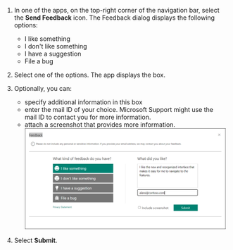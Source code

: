 1. In one of the apps, on the top-right corner of the navigation bar, select the **Send Feedback** icon. The Feedback dialog displays the following options:
   
   - I like something
   - I don't like something
   - I have a suggestion
   - File a bug 
2. Select one of the options. The app displays the **<Label>** box.  
3. Optionally, you can:
    - specify additional information in this box
    - enter the mail ID of your choice. Microsoft Support might use the mail ID to contact you for more information.
    - attach a screenshot that provides more information. 
   ![Enter and submit feedback.](../customer-service/media/share-feedback.png "Enter and submit feedback") 
4. Select **Submit**.
